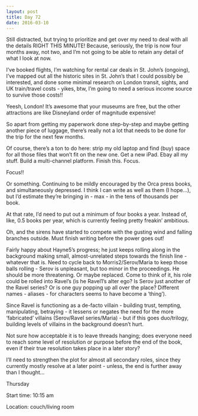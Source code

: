 ```yaml
---
layout: post
title: Day 72
date: 2016-03-10
---
```


Still distracted, but trying to prioritize and get over my need to deal with all the details RIGHT THIS MINUTE! Because, seriously, the trip is now four months away, not two, and I’m not going to be able to retain any detail of what I look at now. 

I’ve booked flights, I’m watching for rental car deals in St. John’s (ongoing), I’ve mapped out all the historic sites in St. John’s that I could possibly be interested, and done some minimal research on London transit, sights, and UK train/travel costs - yikes, btw, I’m going to need a serious income source to survive those costs!! 

Yeesh, London! It’s awesome that your museums are free, but the other attractions are like Disneyland order of magnitude expensive! 

So apart from getting my paperwork done step-by-step and maybe getting another piece of luggage, there’s really not a lot that needs to be done for the trip for the next few months. 

Of course, there’s a ton to do here: strip my old laptop and find (buy) space for all those files that won’t fit on the new one. Get a new iPad. Ebay all my stuff. Build a multi-channel platform. Finish this. Focus. 

Focus!! 

Or something. Continuing to be mildly encouraged by the Orca press books, and simultaneously depressed. I think I can write as well as them (I hope…), but I’d estimate they’re bringing in - max - in the tens of thousands per book. 

At that rate, I’d need to put out a minimum of four books a year. Instead of, like, 0.5 books per year, which is currently feeling pretty freakin’ ambitious. 

Oh, and the sirens have started to compete with the gusting wind and falling branches outside. Must finish writing before the power goes out! 

Fairly happy about Hayne5’s progress; he just keeps rolling along in the background making small, almost-unrelated steps towards the finish line - whatever that is. Need to cycle back to Morris2/Serov/Maria to keep those balls rolling - Serov is unpleasant, but too minor in the proceedings. He should be more threatening. Or maybe replaced. Come to think of it, his role could be rolled into Ravel’s (is he Ravel1’s alter ego? Is Serov just another of the Ravel series? Or is one guy popping up all over the place? Different names - aliases - for characters seems to have become a ‘thing’). 

Since Ravel is functioning as a de-facto villain - building trust, tempting, manipulating, betraying - it lessens or negates the need for the more ‘fabricated’ villains (Serov/Ravel series/Maria) - but if this goes duo/trilogy, building levels of villains in the background doesn’t hurt. 

Not sure how acceptable it is to leave threads hanging; does everyone need to reach some level of resolution or purpose before the end of the book, even if their true resolution takes place in a later story? 

I’ll need to strengthen the plot for almost all secondary roles, since they currently mostly resolve at a later point - unless, the end is further away than I thought…


Thursday

Start time: 10:15 am

Location: couch/living room
